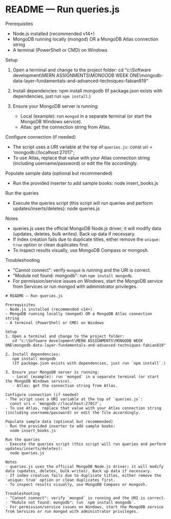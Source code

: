 # README — Run queries.js

Prerequisites
- Node.js installed (recommended v14+)
- MongoDB running locally (mongod) OR a MongoDB Atlas connection string
- A terminal (PowerShell or CMD) on Windows

Setup
1. Open a terminal and change to the project folder:
   cd "c:\Software development\MERN ASSIGNMENTS\MONGODB WEEK ONE\mongodb-data-layer-fundamentals-and-advanced-techniques-fabian819"

2. Install dependencies:
   npm install mongodb
   (If package.json exists with dependencies, just run `npm install`.)

3. Ensure your MongoDB server is running:
   - Local (example): run `mongod` in a separate terminal (or start the MongoDB Windows service).
   - Atlas: get the connection string from Atlas.

Configure connection (if needed)
- The script uses a URI variable at the top of `queries.js`:
  const uri = 'mongodb://localhost:27017';
- To use Atlas, replace that value with your Atlas connection string (including username/password) or edit the file accordingly.

Populate sample data (optional but recommended)
- Run the provided inserter to add sample books:
  node insert_books.js

Run the queries
- Execute the queries script (this script will run queries and perform updates/inserts/deletes):
  node queries.js

Notes
- queries.js uses the official MongoDB Node.js driver; it will modify data (updates, deletes, bulk writes). Back up data if necessary.
- If index creation fails due to duplicate titles, either remove the `unique: true` option or clean duplicates first.
- To inspect results visually, use MongoDB Compass or mongosh.

Troubleshooting
- "Cannot connect": verify `mongod` is running and the URI is correct.
- "Module not found: mongodb": run `npm install mongodb`.
- For permission/service issues on Windows, start the MongoDB service from Services or run mongod with administrator privileges.

```// filepath: c:\Software development\MERN ASSIGNMENTS\MONGODB WEEK ONE\mongodb-data-layer-fundamentals-and-advanced-techniques-fabian819\README.md
# README — Run queries.js

Prerequisites
- Node.js installed (recommended v14+)
- MongoDB running locally (mongod) OR a MongoDB Atlas connection string
- A terminal (PowerShell or CMD) on Windows

Setup
1. Open a terminal and change to the project folder:
   cd "c:\Software development\MERN ASSIGNMENTS\MONGODB WEEK ONE\mongodb-data-layer-fundamentals-and-advanced-techniques-fabian819"

2. Install dependencies:
   npm install mongodb
   (If package.json exists with dependencies, just run `npm install`.)

3. Ensure your MongoDB server is running:
   - Local (example): run `mongod` in a separate terminal (or start the MongoDB Windows service).
   - Atlas: get the connection string from Atlas.

Configure connection (if needed)
- The script uses a URI variable at the top of `queries.js`:
  const uri = 'mongodb://localhost:27017';
- To use Atlas, replace that value with your Atlas connection string (including username/password) or edit the file accordingly.

Populate sample data (optional but recommended)
- Run the provided inserter to add sample books:
  node insert_books.js

Run the queries
- Execute the queries script (this script will run queries and perform updates/inserts/deletes):
  node queries.js

Notes
- queries.js uses the official MongoDB Node.js driver; it will modify data (updates, deletes, bulk writes). Back up data if necessary.
- If index creation fails due to duplicate titles, either remove the `unique: true` option or clean duplicates first.
- To inspect results visually, use MongoDB Compass or mongosh.

Troubleshooting
- "Cannot connect": verify `mongod` is running and the URI is correct.
- "Module not found: mongodb": run `npm install mongodb`.
- For permission/service issues on Windows, start the MongoDB service from Services or run mongod with administrator privileges.
